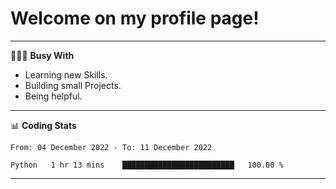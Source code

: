 # Welcome on my profile page!
<!-- print(("dralla"[::-1]+"s").capitalize()) -->

---
👨🏻‍💻 **Busy With**
* Learning new Skills.
* Building small Projects.
* Being helpful.

---
📊 **Coding Stats**
<!--START_SECTION:waka-->

```text
From: 04 December 2022 - To: 11 December 2022

Python   1 hr 13 mins    █████████████████████████   100.00 %
```

<!--END_SECTION:waka-->
---
